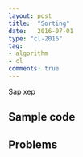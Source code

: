 ```yaml
---
layout: post
title:  "Sorting"
date:   2016-07-01
type: "cl-2016"
tag:
- algorithm
- cl
comments: true
---
```


Sap xep

## Sample code

## Problems

